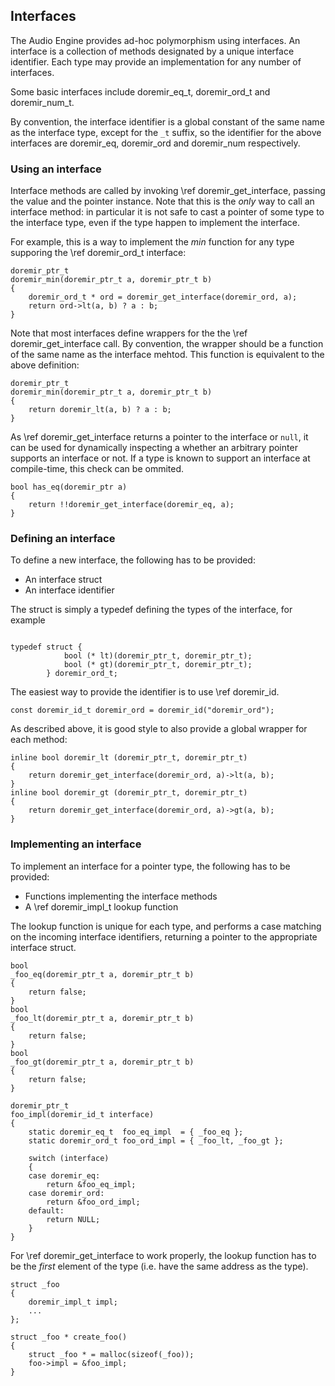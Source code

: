 
## Interfaces

The Audio Engine provides ad-hoc polymorphism using interfaces. An interface is a collection of methods designated by a unique interface identifier. Each type may provide an implementation for any number of interfaces.

Some basic interfaces include doremir_eq_t, doremir_ord_t and doremir_num_t.

By convention, the interface identifier is a global constant of the same name as the interface type, except for the `_t` suffix, so the identifier for the above interfaces are doremir_eq, doremir_ord and doremir_num respectively.


### Using an interface

Interface methods are called by invoking \ref doremir_get_interface, passing the value and the pointer instance. Note that this is the *only* way to call an interface method: in particular it is not safe to cast a pointer of some type to the interface type, even if the type happen to implement the interface.

For example, this is a way to implement the *min* function for any type supporing the \ref doremir_ord_t interface:

~~~~~~~~~~~~~~~~~~~~~~~~~~~~~~~~~~~~~~~~~~~~~~~~~~~~~~~~~~~~
doremir_ptr_t
doremir_min(doremir_ptr_t a, doremir_ptr_t b)
{             
    doremir_ord_t * ord = doremir_get_interface(doremir_ord, a);
    return ord->lt(a, b) ? a : b;
}
~~~~~~~~~~~~~~~~~~~~~~~~~~~~~~~~~~~~~~~~~~~~~~~~~~~~~~~~~~~~

Note that most interfaces define wrappers for the the \ref doremir_get_interface call. By convention, the wrapper should be a function of the same name as the interface mehtod. This function is equivalent to the above definition:

~~~~~~~~~~~~~~~~~~~~~~~~~~~~~~~~~~~~~~~~~~~~~~~~~~~~~~~~~~~~
doremir_ptr_t
doremir_min(doremir_ptr_t a, doremir_ptr_t b)
{
    return doremir_lt(a, b) ? a : b;
}
~~~~~~~~~~~~~~~~~~~~~~~~~~~~~~~~~~~~~~~~~~~~~~~~~~~~~~~~~~~~


As \ref doremir_get_interface returns a pointer to the interface or `null`, it can be used for dynamically inspecting a whether an arbitrary pointer supports an interface or not. If a type is known to support an
interface at compile-time, this check can be ommited.

~~~~~~~~~~~~~~~~~~~~~~~~~~~~~~~~~~~~~~~~~~~~~~~~~~~~~~~~~~~~
bool has_eq(doremir_ptr a)
{
    return !!doremir_get_interface(doremir_eq, a);
}
~~~~~~~~~~~~~~~~~~~~~~~~~~~~~~~~~~~~~~~~~~~~~~~~~~~~~~~~~~~~


### Defining an interface

To define a new interface, the following has to be provided:

* An interface struct
* An interface identifier

The struct is simply a typedef defining the types of the interface, for example

~~~~~~~~~~~~~~~~~~~~~~~~~~~~~~~~~~~~~~~~~~~~~~~~~~~~~~~~~~~~

typedef struct {
            bool (* lt)(doremir_ptr_t, doremir_ptr_t);
            bool (* gt)(doremir_ptr_t, doremir_ptr_t);
        } doremir_ord_t;
~~~~~~~~~~~~~~~~~~~~~~~~~~~~~~~~~~~~~~~~~~~~~~~~~~~~~~~~~~~~


The easiest way to provide the identifier is to use \ref doremir_id.

~~~~~~~~~~~~~~~~~~~~~~~~~~~~~~~~~~~~~~~~~~~~~~~~~~~~~~~~~~~~
const doremir_id_t doremir_ord = doremir_id("doremir_ord");
~~~~~~~~~~~~~~~~~~~~~~~~~~~~~~~~~~~~~~~~~~~~~~~~~~~~~~~~~~~~

As described above, it is good style to also provide a global wrapper for each method:

~~~~~~~~~~~~~~~~~~~~~~~~~~~~~~~~~~~~~~~~~~~~~~~~~~~~~~~~~~~~
inline bool doremir_lt (doremir_ptr_t, doremir_ptr_t)
{
    return doremir_get_interface(doremir_ord, a)->lt(a, b);
}
inline bool doremir_gt (doremir_ptr_t, doremir_ptr_t)
{
    return doremir_get_interface(doremir_ord, a)->gt(a, b);
}

~~~~~~~~~~~~~~~~~~~~~~~~~~~~~~~~~~~~~~~~~~~~~~~~~~~~~~~~~~~~



### Implementing an interface

To implement an interface for a pointer type, the following has to be provided:

* Functions implementing the interface methods
* A \ref doremir_impl_t lookup function

The lookup function is unique for each type, and performs a case matching on the
incoming interface identifiers, returning a pointer to the appropriate interface
struct.

~~~~~~~~~~~~~~~~~~~~~~~~~~~~~~~~~~~~~~~~~~~~~~~~~~~~~~~~~~~~~~~~~~~~~~~~~~~~~~~~
bool
_foo_eq(doremir_ptr_t a, doremir_ptr_t b)
{
    return false;
}
bool
_foo_lt(doremir_ptr_t a, doremir_ptr_t b)
{
    return false;
}
bool
_foo_gt(doremir_ptr_t a, doremir_ptr_t b)
{
    return false;
}

doremir_ptr_t
foo_impl(doremir_id_t interface)
{
    static doremir_eq_t  foo_eq_impl  = { _foo_eq };
    static doremir_ord_t foo_ord_impl = { _foo_lt, _foo_gt };

    switch (interface)
    {
    case doremir_eq:
        return &foo_eq_impl;
    case doremir_ord:
        return &foo_ord_impl;
    default:
        return NULL;
    }
}
~~~~~~~~~~~~~~~~~~~~~~~~~~~~~~~~~~~~~~~~~~~~~~~~~~~~~~~~~~~~~~~~~~~~~~~~~~~~~~~~

For \ref doremir_get_interface to work properly, the lookup function has to be the *first* element
of the type (i.e. have the same address as the type).

~~~~~~~~~~~~~~~~~~~~~~~~~~~~~~~~~~~~~~~~~~~~~~~~~~~~~~~~~~~~~~~~~~~~~~~~~~~~~~~~
struct _foo
{
    doremir_impl_t impl;
    ...
};

struct _foo * create_foo()
{
    struct _foo * = malloc(sizeof(_foo));
    foo->impl = &foo_impl;
}
~~~~~~~~~~~~~~~~~~~~~~~~~~~~~~~~~~~~~~~~~~~~~~~~~~~~~~~~~~~~~~~~~~~~~~~~~~~~~~~~

                           